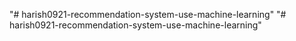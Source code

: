 "# harish0921-recommendation-system-use-machine-learning" 
"# harish0921-recommendation-system-use-machine-learning" 

